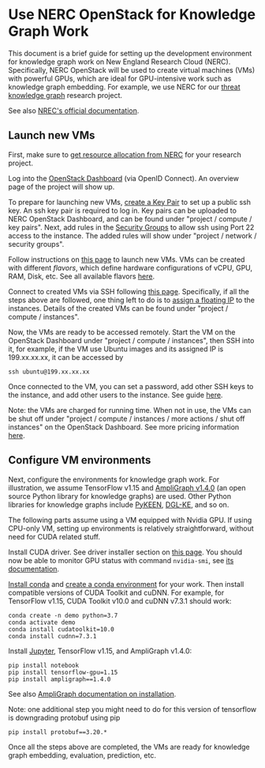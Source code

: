 # Use NERC OpenStack for Knowledge Graph Work
This document is a brief guide for setting up the development environment for knowledge graph work on New England Research Cloud (NERC). Specifically, NERC OpenStack will be used to create virtual machines (VMs) with powerful GPUs, which are ideal for GPU-intensive work such as knowledge graph embedding. For example, we use NERC for our [threat knowledge graph](https://github.com/nislab/threat-knowledge-graph) research project.

See also [NREC's official documentation](https://nerc-project.github.io/nerc-docs/openstack/).



## Launch new VMs
First, make sure to [get resource allocation from NERC](https://nerc-project.github.io/nerc-docs/get-started/user-onboarding-on-NERC/) for your research project. 

Log into the [OpenStack Dashboard](https://stack.nerc.mghpcc.org/) (via OpenID Connect). An overview page of the project will show up.

To prepare for launching new VMs, [create a Key Pair](https://nerc-project.github.io/nerc-docs/openstack/access-and-security/create-a-key-pair/) to set up a public ssh key. An ssh key pair is required to log in. Key pairs can be uploaded to NERC OpenStack Dashboard, and can be found under "project / compute / key pairs". Next, add rules in the [Security Groups](https://nerc-project.github.io/nerc-docs/openstack/access-and-security/security-groups/#allowing-ssh) to allow ssh using Port 22 access to the instance. The added rules will show under "project / network / security groups".

Follow instructions on [this page](https://nerc-project.github.io/nerc-docs/openstack/create-and-connect-to-the-VM/launch-a-VM/) to launch new VMs. VMs can be created with different *flavors*, which define hardware configurations of vCPU, GPU, RAM, Disk, etc. See all available flavors [here](https://nerc-project.github.io/nerc-docs/openstack/create-and-connect-to-the-VM/flavors/).

Connect to created VMs via SSH following [this page](https://nerc-project.github.io/nerc-docs/openstack/create-and-connect-to-the-VM/ssh-to-the-VM/). Specifically, if all the steps above are followed, one thing left to do is to [assign a floating IP](https://nerc-project.github.io/nerc-docs/openstack/create-and-connect-to-the-VM/assign-a-floating-IP/) to the instances. Details of the created VMs can be found under "project / compute / instances".

Now, the VMs are ready to be accessed remotely. Start the VM on the OpenStack Dashboard under "project / compute / instances", then SSH into it, for example, if the VM use Ubuntu images and its assigned IP is 199.xx.xx.xx, it can be accessed by
    
    ssh ubuntu@199.xx.xx.xx

Once connected to the VM, you can set a password, add other SSH keys to the instance, and add other users to the instance. See guide [here](https://nerc-project.github.io/nerc-docs/openstack/create-and-connect-to-the-VM/ssh-to-the-VM/).

Note: the VMs are charged for running time. When not in use, the VMs can be shut off under "project / compute / instances / more actions / shut off instances" on the OpenStack Dashboard. See more pricing information [here](https://nerc-project.github.io/nerc-docs/get-started/cost-billing/how-pricing-works/).

## Configure VM environments

Next, configure the environments for knowledge graph work. For illustration, we assume TensorFlow v1.15 and [AmpliGraph v1.4.0](https://docs.ampligraph.org/en/1.4.0/index.html) (an open source Python library for knowledge graphs) are used. Other Python libraries for knowledge graphs include [PyKEEN](https://pykeen.readthedocs.io/en/stable/index.html), [DGL-KE](https://aws-dglke.readthedocs.io/en/latest/index.html), and so on.

The following parts assume using a VM equipped with Nvidia GPU. If using CPU-only VM, setting up environments is relatively straightforward, without need for CUDA related stuff.

Install CUDA driver. See driver installer section on [this page](https://developer.nvidia.com/cuda-downloads?target_os=Linux&target_arch=x86_64&Distribution=Ubuntu&target_version=20.04&target_type=deb_local). You should now be able to monitor GPU status with command `nvidia-smi`, see [its documentation](https://developer.download.nvidia.com/compute/DCGM/docs/nvidia-smi-367.38.pdf). 

[Install conda](https://docs.anaconda.com/free/anaconda/install/linux/) and [create a conda environment](https://docs.conda.io/projects/conda/en/4.6.0/user-guide/tasks/manage-environments.html) for your work. Then install compatible versions of CUDA Toolkit and cuDNN. For example, for TensorFlow v1.15, CUDA Toolkit v10.0 and cuDNN v7.3.1 should work:
```
conda create -n demo python=3.7
conda activate demo
conda install cudatoolkit=10.0
conda install cudnn=7.3.1
```

Install [Jupyter](https://jupyter.org/install), TensorFlow v1.15, and AmpliGraph v1.4.0:
```
pip install notebook
pip install tensorflow-gpu=1.15
pip install ampligraph==1.4.0
```
See also [AmpliGraph documentation on installation](https://docs.ampligraph.org/en/1.4.0/install.html).

Note: one additional step you might need to do for this version of tensorflow is downgrading protobuf using pip
```
pip install protobuf==3.20.*
```

Once all the steps above are completed, the VMs are ready for knowledge graph embedding, evaluation, prediction, etc. 
